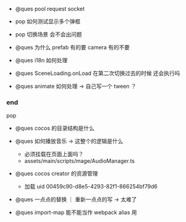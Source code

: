 -   @ques pool request socket

-   pop 如何测试显示多个弹框
-   pop 切换场景 会不会出问题

-   @ques 为什么 prefab 有的要 camera 有的不要

-   @ques i18n 如何处理

-   @ques SceneLoading.onLoad 在第二次切换过去的时候 还会执行吗

-   @ques animate 如何处理 -> 自己写一个 tween ？

### end

pop

-   @ques cocos 的目录结构是什么

-   @ques 如何播放音乐 -> 这整个的逻辑是什么

    -   必须挂载在页面上面吗？
    -   assets/main/scripts/mage/AudioManager.ts

-   @ques cocos creator 的资源管理

    -   加载 uid 00459c90-d8e5-4293-82f1-866254bf79d6

-   @ques 一点点的替换 ｜ 重新一点点的写 -> 太难了
-   @ques import-map 能不能当作 webpack alias 用

